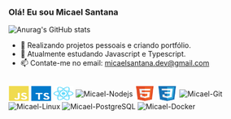 ### Olá! Eu sou Micael Santana
![Anurag's GitHub stats](https://github-readme-stats.vercel.app/api?username=iSantanaaH&show_icons=true&theme=transparent)

- 🔭 Realizando projetos pessoais e criando portfólio.
- 🌱 Atualmente estudando Javascript e Typescript.
- 📫 Contate-me no email: micaelsantana.dev@gmail.com

<div style="display: inline_block"><br>
  <img align="center" alt="Micael-Js" height="30" width="40" src="https://raw.githubusercontent.com/devicons/devicon/master/icons/javascript/javascript-plain.svg">
  <img align="center" alt="Micae-Ts" height="30" width="40" src="https://raw.githubusercontent.com/devicons/devicon/master/icons/typescript/typescript-plain.svg">
  <img align="center" alt="Micael-React" height="30" width="40" src="https://raw.githubusercontent.com/devicons/devicon/master/icons/react/react-original.svg">
  <img align="center" alt="Micael-Nodejs" height="30" width="40" src="https://icongr.am/devicon/nodejs-original.svg?size=148&color=currentColor">
  <img align="center" alt="Micael-HTML" height="30" width="40" src="https://raw.githubusercontent.com/devicons/devicon/master/icons/html5/html5-original.svg">
  <img align="center" alt="Micael-CSS" height="30" width="40" src="https://raw.githubusercontent.com/devicons/devicon/master/icons/css3/css3-original.svg">
  <img align="center" alt="Micael-Git" height="30" width="40" src="https://icongr.am/devicon/git-original.svg?size=128&color=currentColor">
  <img align="center" alt="Micael-Linux" height="30" width="40" src="https://icongr.am/devicon/linux-original.svg?size=128&color=currentColor">
  <img align="center" alt="Micael-PostgreSQL" height="30" width="40" src="https://icongr.am/devicon/postgresql-original.svg?size=128&color=currentColor">
  <img align="center" alt="Micael-Docker" height="30" width="40" src="https://icongr.am/devicon/docker-original.svg?size=128&color=currentColor">
</div>
